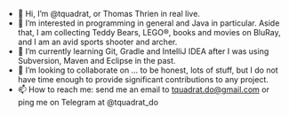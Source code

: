 - 👋 Hi, I’m @tquadrat, or Thomas Thrien in real live.
- 👀 I’m interested in programming in general and Java in particular. Aside that, I am collecting Teddy Bears, LEGO®, books and movies on BluRay, and I am an avid sports shooter and archer.
- 🌱 I’m currently learning Git, Gradle and IntelliJ IDEA after I was using Subversion, Maven and Eclipse in the past.
- 💞️ I’m looking to collaborate on … to be honest, lots of stuff, but I do not have time enough to provide significant contributions to any project.
- 📫 How to reach me: send me an email to tquadrat.do@gmail.com or ping me on Telegram at @tquadrat_do

<!---
tquadrat/tquadrat is a ✨ special ✨ repository because its `README.md` (this file) appears on your GitHub profile.
You can click the Preview link to take a look at your changes.
--->
